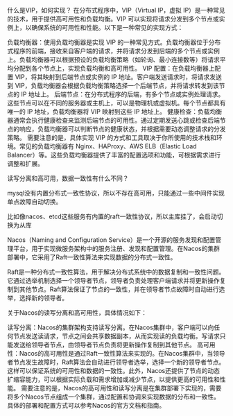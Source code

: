 什么是VIP，如何实现？
在分布式程序中，VIP（Virtual IP，虚拟 IP）是一种常见的技术，用于提供高可用性和负载均衡。VIP 可以实现将请求分发到多个节点或实例上，以确保系统的可用性和性能。以下是一种常见的实现方式：

负载均衡器：使用负载均衡器是实现 VIP 的一种常见方式。负载均衡器位于分布式程序的前端，接收来自客户端的请求，并将请求分发到后端的多个节点或实例上。负载均衡器可以根据预设的负载均衡策略（如轮询、最小连接数等）将请求平均分配到各个节点上，实现负载均衡和高可用性。
VIP 配置：在负载均衡器上配置 VIP，将其映射到后端节点或实例的 IP 地址。客户端发送请求时，将请求发送到 VIP，负载均衡器会根据负载均衡策略选择一个后端节点，并将请求转发到该节点的 IP 地址上。
后端节点：在分布式程序的后端，有多个节点或实例处理请求。这些节点可以在不同的服务器或主机上，可以是物理机或虚拟机。每个节点都具有唯一的 IP 地址，负载均衡器将 VIP 映射到这些 IP 地址上。
健康检查：负载均衡器通常会执行健康检查来监测后端节点的可用性。通过定期发送心跳或检查后端节点的响应，负载均衡器可以判断节点的健康状态，并根据需要动态调整请求的分发策略。
需要注意的是，具体实现 VIP 的方式和工具取决于你所使用的技术栈和环境。常见的负载均衡器有 Nginx、HAProxy、AWS ELB（Elastic Load Balancer）等。这些负载均衡器提供了丰富的配置选项和功能，可根据需求进行调整和扩展。

读写分离和高可用，数据一致性有什么不同？

mysql没有内置分布式一致性协议，所以不存在高可用，只能通过一些中间件实现单点故障自动切换。

比如像nacos、etcd这些服务有内置的raft一致性协议，所以主库挂了，会启动切换为从库

Nacos（Naming and Configuration Service）是一个开源的服务发现和配置管理平台，用于实现微服务架构中的服务注册、发现和配置管理。在Nacos的集群部署中，它采用了Raft一致性算法来实现数据的分布式一致性。

Raft是一种分布式一致性算法，用于解决分布式系统中的数据复制和一致性问题。它通过选举机制选择一个领导者节点，领导者负责处理客户端请求并将更新操作复制到其他节点。Raft算法保证了节点的一致性，并在领导者节点故障时自动进行选举，选择新的领导者。

关于Nacos的读写分离和高可用性，具体情况如下：

读写分离：Nacos的集群架构支持读写分离。在Nacos集群中，客户端可以向任何节点发送读请求，节点之间会共享数据副本，从而实现读的负载均衡。写请求只能发送给领导者节点，由领导者节点负责将更新操作复制到其他节点。
高可用性：Nacos的高可用性是通过Raft一致性算法来实现的。在Nacos集群中，当领导者节点发生故障时，Raft算法会自动进行领导者选举，选择一个新的领导者节点。这样可以保证系统的可用性和数据的一致性。此外，Nacos还提供了节点的动态扩缩容能力，可以根据实际负载和需求增加或减少节点，以提供更高的可用性和性能。
需要注意的是，Nacos的高可用性和读写分离是在集群部署下实现的，需要将多个Nacos节点组成一个集群，通过配置和协调来实现数据的分布和一致性。具体的部署和配置方式可以参考Nacos的官方文档和指南。